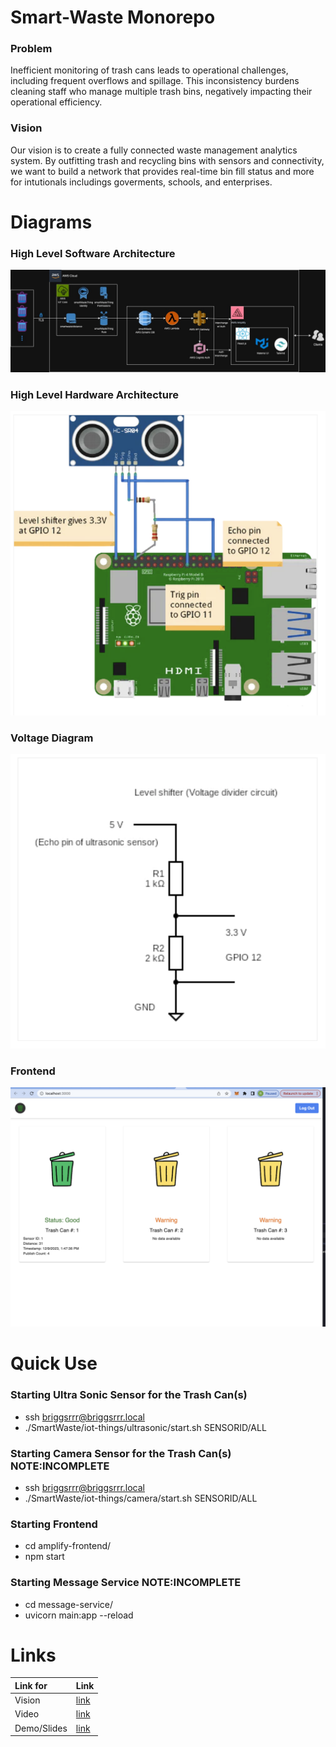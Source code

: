 # Smart-Waste Monorepo


### Problem 
Inefficient monitoring of trash cans leads to operational challenges, including frequent overflows and spillage. This inconsistency burdens cleaning staff who manage multiple trash bins, negatively impacting their operational efficiency.

### Vision
Our vision is to create a fully connected waste management analytics system. By outfitting trash and recycling bins with sensors and connectivity, we want to build a network that provides real-time bin fill status and more for intutionals includings goverments, schools, and enterprises.



# Diagrams 

### High Level Software Architecture
![High Level Software Architecture](assets/smartwaste-software-diagram.jpg)

### High Level Hardware Architecture
![High Level Hardware Architecture](assets/smartwaste-hardware-diagram.png)

### Voltage Diagram
![Voltage Diagram](assets/smartwaste-voltage-diagram.png)

### Frontend 
![Alt text](assets/smartwaste-frontend.png)

# Quick Use 

### Starting Ultra Sonic Sensor for the Trash Can(s)
- ssh briggsrrr@briggsrrr.local
- ./SmartWaste/iot-things/ultrasonic/start.sh SENSORID/ALL

### Starting Camera Sensor for the Trash Can(s) NOTE:INCOMPLETE
- ssh briggsrrr@briggsrrr.local
- ./SmartWaste/iot-things/camera/start.sh SENSORID/ALL

### Starting Frontend
- cd amplify-frontend/
- npm start

### Starting Message Service NOTE:INCOMPLETE
- cd message-service/
- uvicorn main:app --reload

# Links

|     Link for     | Link                              | 
|:-------------------|:----------------------------------|
|Vision              | [link](https://docs.google.com/document/d/19BQFE9qavzx0fWWvS-5EhH40ZsDCvB0uqDrFN7ACtwo/edit?usp=sharing)   |
|Video               | [link](https://drive.google.com/file/d/1h9XxrRvQ2e1K4mKpK2Q16ccHG5-gYqTM/view?usp=drive_link)   |
|Demo/Slides         | [link](https://docs.google.com/presentation/d/12mB6Wt0_9NVAGVgqEKEsMamqNH9BfbzvOCWJjXsjpRA/edit?usp=sharing)   |


